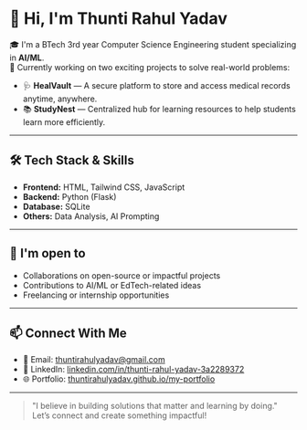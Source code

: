 # 👋 Hi, I'm Thunti Rahul Yadav

🎓 I'm a BTech 3rd year Computer Science Engineering student specializing in **AI/ML**.  
🚀 Currently working on two exciting projects to solve real-world problems:

- 🩺 **HealVault** — A secure platform to store and access medical records anytime, anywhere.  
- 📚 **StudyNest** — Centralized hub for learning resources to help students learn more efficiently.

---

## 🛠️ Tech Stack & Skills

- **Frontend:** HTML, Tailwind CSS, JavaScript  
- **Backend:** Python (Flask)  
- **Database:** SQLite  
- **Others:** Data Analysis, AI Prompting

---

## 🤝 I'm open to

- Collaborations on open-source or impactful projects  
- Contributions to AI/ML or EdTech-related ideas  
- Freelancing or internship opportunities

---

## 📫 Connect With Me

- 📧 Email: [thuntirahulyadav@gmail.com](mailto:thuntirahulyadav@gmail.com)  
- 💼 LinkedIn: [linkedin.com/in/thunti-rahul-yadav-3a2289372](https://www.linkedin.com/in/thunti-rahul-yadav-3a2289372)  
- 🌐 Portfolio: [thuntirahulyadav.github.io/my-portfolio](https://thuntirahulyadav.github.io/my-portfolio)

---

> "I believe in building solutions that matter and learning by doing."  
Let’s connect and create something impactful!

